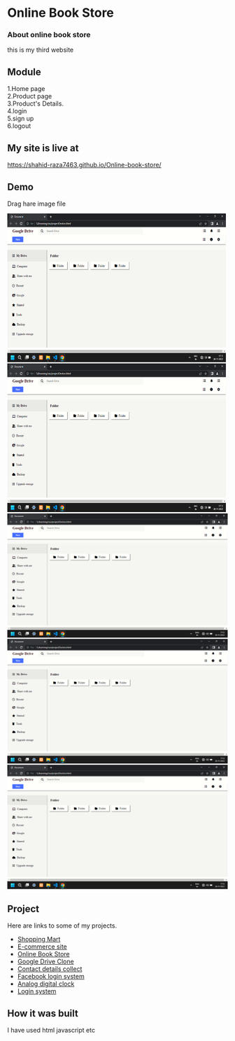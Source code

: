# Online Book Store

### About online book store

this is my third website

## Module

1.Home page  
2.Product page  
3.Product's Details.  
4.login  
5.sign up  
6.logout

## My site is live at

https://shahid-raza7463.github.io/Online-book-store/

## Demo

Drag hare image file

<div>
<img src="Screenshot (26).png" alt="" height="340px" width="500px" />
<img src="Screenshot (26).png" alt="" height="340px" width="500px" />
<img src="Screenshot (26).png" alt="" />
<img src="Screenshot (26).png" alt="" />
<img src="Screenshot (26).png" alt="" />
</div>

## Project

Here are links to some of my projects.

- [Shopping Mart](http://mshahidr.000webhostapp.com/)
- [E-commerce site](https://shahid-raza7463.github.io/E-commerce-website-single-page-/)
- [Online Book Store](https://shahid-raza7463.github.io/Online-book-store/)
- [Google Drive Clone](https://shahid-raza7463.github.io/Google-drive-clone/)
- [Contact details collect](https://shahid-raza7463.github.io/Contact-details-collect/)
- [Facebook login system](https://shahid-raza7463.github.io/Facebook-loginsystem/)
- [Analog digital clock](https://shahid-raza7463.github.io/Analog-digital-clock/)
- [Login system](https://shahid-raza7463.github.io/Analog-digital-clock/)

## How it was built

I have used html javascript etc

